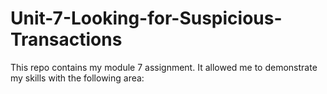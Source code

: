 # Unit-7-Looking-for-Suspicious-Transactions
This repo contains my module 7 assignment. It allowed me to demonstrate my skills with the following area:
